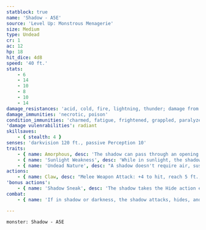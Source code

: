 ```yaml
---
statblock: true
name: 'Shadow - A5E'
source: 'Level Up: Monstrous Menagerie'
size: Medium
type: Undead
cr: 1
ac: 12
hp: 18
hit_dice: 4d8
speed: '40 ft.'
stats:
    - 6
    - 14
    - 10
    - 8
    - 10
    - 14
damage_resistances: 'acid, cold, fire, lightning, thunder; damage from nonmagical weapons'
damage_immunities: 'necrotic, poison'
condition_immunities: 'charmed, fatigue, frightened, grappled, paralyzed, petrified, poisoned, prone, restrained'
'damage vulenrabilities': radiant
skillsaves:
    - { stealth: 4 }
senses: 'darkvision 120 ft., passive Perception 10'
traits:
    - { name: Amorphous, desc: 'The shadow can pass through an opening as narrow as 1 inch wide without squeezing.' }
    - { name: 'Sunlight Weakness', desc: 'While in sunlight, the shadow has disadvantage on attack rolls, ability checks, and saving throws.' }
    - { name: 'Undead Nature', desc: "A shadow doesn't require air, sustenance, or sleep." }
actions:
    - { name: Claw, desc: "Melee Weapon Attack: +4 to hit, reach 5 ft., one creature. Hit: 9 (2d6 + 2) necrotic damage, and the target makes a DC 12 Constitution saving throw. On a failure, the target is cursed until it finishes a short or long rest or is the subject of remove curse or a similar spell. While cursed, the target makes attack rolls, Strength checks, and Strength saving throws with disadvantage. If the target dies while cursed, a new undead shadow rises from the corpse in 1d4 hours, the corpse no longer casts a natural shadow, and the target can't be raised from the dead until the new shadow is destroyed." }
'bonus actions':
    - { name: 'Shadow Sneak', desc: 'The shadow takes the Hide action even if obscured only by dim light or darkness.' }
combat:
    - { name: 'If in shadow or darkness, the shadow attacks, hides, and then moves away from its target', desc: 'If in bright light, the shadow flees to a darker area. Shadows only attack creatures in bright light if they outnumber their foe two to one or more. If a shadow retreats, it follows a creature it has cursed.' }

---
```

```statblock
monster: Shadow - A5E
```

